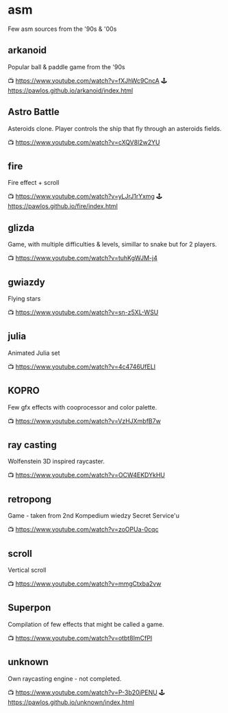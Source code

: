 # asm
Few asm sources from the '90s &amp; '00s


## arkanoid ##
Popular ball & paddle game from the '90s

📺 https://www.youtube.com/watch?v=fXJhWc9CncA
🕹 https://pawlos.github.io/arkanoid/index.html

## Astro Battle ##
Asteroids clone. Player controls the ship that fly through an asteroids fields.

📺 https://www.youtube.com/watch?v=cXQV8l2w2YU


## fire ##
Fire effect + scroll

📺 https://www.youtube.com/watch?v=yLJrJ1rYxmg
🕹 https://pawlos.github.io/fire/index.html


## glizda ##
Game, with multiple difficulties & levels, simillar to snake but for 2 players.

📺 https://www.youtube.com/watch?v=tuhKgWJM-j4


## gwiazdy ##
Flying stars

📺 https://www.youtube.com/watch?v=sn-z5XL-WSU


## julia ##
Animated Julia set

📺 https://www.youtube.com/watch?v=4c4746UfELI


## KOPRO ##
Few gfx effects with cooprocessor and color palette.

📺 https://www.youtube.com/watch?v=VzHJXmbfB7w


## ray casting ##
Wolfenstein 3D inspired raycaster.

📺 https://www.youtube.com/watch?v=OCW4EKDYkHU


## retropong ##
Game - taken from 2nd Kompedium wiedzy Secret Service'u 

📺 https://www.youtube.com/watch?v=zoOPUa-0cqc


## scroll ##
Vertical scroll

📺 https://www.youtube.com/watch?v=mmgCtxba2vw


## Superpon ##
Compilation of few effects that might be called a game.

📺 https://www.youtube.com/watch?v=otbt8ImCfPI


## unknown ##
Own raycasting engine - not completed.

📺 https://www.youtube.com/watch?v=P-3b20jPENU
🕹 https://pawlos.github.io/unknown/index.html
